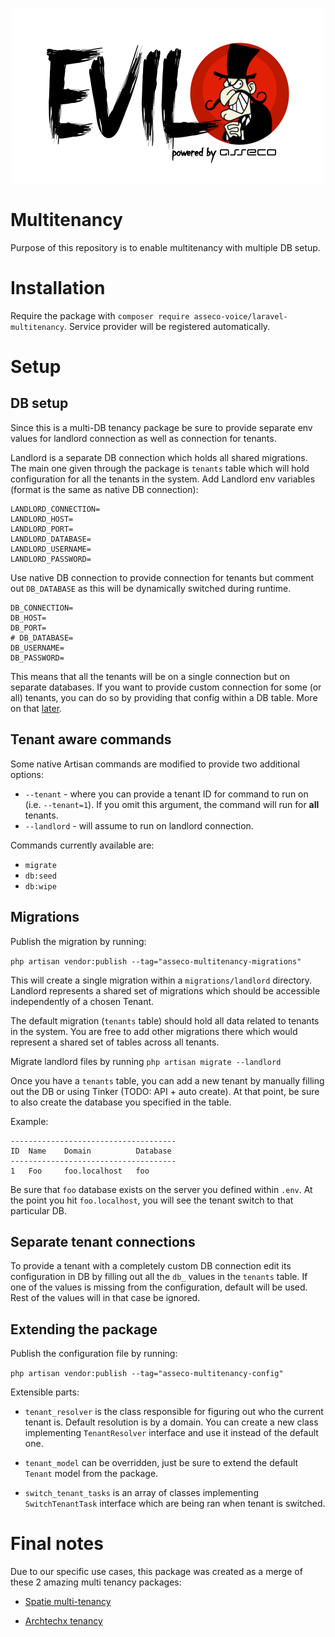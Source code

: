<p align="center"><a href="https://see.asseco.com" target="_blank"><img src="https://github.com/asseco-voice/art/blob/main/evil_logo.png" width="500"></a></p>

# Multitenancy

Purpose of this repository is to enable multitenancy with multiple DB setup.

# Installation

Require the package with ``composer require asseco-voice/laravel-multitenancy``.
Service provider will be registered automatically.

# Setup

## DB setup

Since this is a multi-DB tenancy package be sure to provide separate env values for landlord
connection as well as connection for tenants. 

Landlord is a separate DB connection which holds all shared migrations. The main one given through the
package is ``tenants`` table which will hold configuration for all the tenants in the system.
Add Landlord env variables (format is the same as native DB connection):

```
LANDLORD_CONNECTION=
LANDLORD_HOST=
LANDLORD_PORT=
LANDLORD_DATABASE=
LANDLORD_USERNAME=
LANDLORD_PASSWORD=
``` 

Use native DB connection to provide connection for tenants but comment out ``DB_DATABASE`` as 
this will be dynamically switched during runtime.

```
DB_CONNECTION=
DB_HOST=
DB_PORT=
# DB_DATABASE=
DB_USERNAME=
DB_PASSWORD=
```

This means that all the tenants will be on a single connection but on separate databases.
If you want to provide custom connection for some (or all) tenants, you can do so by providing
that config within a DB table. More on that [later](#separate-tenant-connections). 

## Tenant aware commands

Some native Artisan commands are modified to provide two additional options:

- ``--tenant`` - where you can provide a tenant ID for command to run on (i.e. `--tenant=1`).
If you omit this argument, the command will run for **all** tenants. 
- ``--landlord`` - will assume to run on landlord connection.

Commands currently available are:

- ``migrate``
- ``db:seed``
- ``db:wipe``

## Migrations

Publish the migration by running:

`php artisan vendor:publish --tag="asseco-multitenancy-migrations"`

This will create a single migration within a ``migrations/landlord`` directory. Landlord
represents a shared set of migrations which should be accessible independently of a chosen
Tenant. 

The default migration (`tenants` table) should hold all data related to tenants in the system.
You are free to add other migrations there which would represent a shared set of tables across
all tenants.

Migrate landlord files by running ``php artisan migrate --landlord``

Once you have a ``tenants`` table, you can add a new tenant by manually filling out the DB or
using Tinker (TODO: API + auto create). At that point, be sure to also create the database you
specified in the table.

Example:
```
-------------------------------------
ID  Name    Domain          Database
-------------------------------------
1   Foo     foo.localhost   foo
```
Be sure that ``foo`` database exists on the server you defined within `.env`. At the point you
hit ``foo.localhost``, you will see the tenant switch to that particular DB.

## Separate tenant connections

To provide a tenant with a completely custom DB connection edit its configuration in DB by filling
out all the `db_` values in the ``tenants`` table. If one of the values is missing from the configuration,
default will be used. Rest of the values will in that case be ignored. 

## Extending the package

Publish the configuration file by running:

`php artisan vendor:publish --tag="asseco-multitenancy-config"`

Extensible parts:

- ``tenant_resolver`` is the class responsible for figuring out who the current
tenant is. Default resolution is by a domain. You can create a new class implementing
``TenantResolver`` interface and use it instead of the default one. 

- ``tenant_model`` can be overridden, just be sure to extend the default `Tenant` model
from the package.  

- ``switch_tenant_tasks`` is an array of classes implementing `SwitchTenantTask` interface
which are being ran when tenant is switched. 

# Final notes

Due to our specific use cases, this package was created as a merge of these
2 amazing multi tenancy packages:

- [Spatie multi-tenancy](https://spatie.be/docs/laravel-multitenancy/v2/introduction)

- [Archtechx tenancy](https://tenancyforlaravel.com/)
